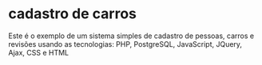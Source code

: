# cadastro de carros

Este é o exemplo de um sistema simples de cadastro de pessoas, carros e revisões usando as tecnologias: PHP, PostgreSQL, JavaScript, JQuery, Ajax, CSS e HTML
